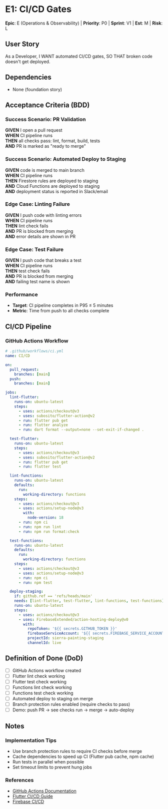 # E1: CI/CD Gates

**Epic**: E (Operations & Observability) | **Priority**: P0 | **Sprint**: V1 | **Est**: M | **Risk**: L

## User Story
As a Developer, I WANT automated CI/CD gates, SO THAT broken code doesn't get deployed.

## Dependencies
- None (foundation story)

## Acceptance Criteria (BDD)

### Success Scenario: PR Validation
**GIVEN** I open a pull request  
**WHEN** CI pipeline runs  
**THEN** all checks pass: lint, format, build, tests  
**AND** PR is marked as "ready to merge"

### Success Scenario: Automated Deploy to Staging
**GIVEN** code is merged to main branch  
**WHEN** CI pipeline runs  
**THEN** Firestore rules are deployed to staging  
**AND** Cloud Functions are deployed to staging  
**AND** deployment status is reported in Slack/email

### Edge Case: Linting Failure
**GIVEN** I push code with linting errors  
**WHEN** CI pipeline runs  
**THEN** lint check fails  
**AND** PR is blocked from merging  
**AND** error details are shown in PR

### Edge Case: Test Failure
**GIVEN** I push code that breaks a test  
**WHEN** CI pipeline runs  
**THEN** test check fails  
**AND** PR is blocked from merging  
**AND** failing test name is shown

### Performance
- **Target**: CI pipeline completes in P95 ≤ 5 minutes
- **Metric**: Time from push to all checks complete

## CI/CD Pipeline

### GitHub Actions Workflow
```yaml
# .github/workflows/ci.yml
name: CI/CD

on:
  pull_request:
    branches: [main]
  push:
    branches: [main]

jobs:
  lint-flutter:
    runs-on: ubuntu-latest
    steps:
      - uses: actions/checkout@v3
      - uses: subosito/flutter-action@v2
      - run: flutter pub get
      - run: flutter analyze
      - run: dart format --output=none --set-exit-if-changed .

  test-flutter:
    runs-on: ubuntu-latest
    steps:
      - uses: actions/checkout@v3
      - uses: subosito/flutter-action@v2
      - run: flutter pub get
      - run: flutter test

  lint-functions:
    runs-on: ubuntu-latest
    defaults:
      run:
        working-directory: functions
    steps:
      - uses: actions/checkout@v3
      - uses: actions/setup-node@v3
        with:
          node-version: 18
      - run: npm ci
      - run: npm run lint
      - run: npm run format:check

  test-functions:
    runs-on: ubuntu-latest
    defaults:
      run:
        working-directory: functions
    steps:
      - uses: actions/checkout@v3
      - uses: actions/setup-node@v3
      - run: npm ci
      - run: npm test

  deploy-staging:
    if: github.ref == 'refs/heads/main'
    needs: [lint-flutter, test-flutter, lint-functions, test-functions]
    runs-on: ubuntu-latest
    steps:
      - uses: actions/checkout@v3
      - uses: FirebaseExtended/action-hosting-deploy@v0
        with:
          repoToken: '${{ secrets.GITHUB_TOKEN }}'
          firebaseServiceAccount: '${{ secrets.FIREBASE_SERVICE_ACCOUNT }}'
          projectId: sierra-painting-staging
          channelId: live
```

## Definition of Done (DoD)
- [ ] GitHub Actions workflow created
- [ ] Flutter lint check working
- [ ] Flutter test check working
- [ ] Functions lint check working
- [ ] Functions test check working
- [ ] Automated deploy to staging on merge
- [ ] Branch protection rules enabled (require checks to pass)
- [ ] Demo: push PR → see checks run → merge → auto-deploy

## Notes

### Implementation Tips
- Use branch protection rules to require CI checks before merge
- Cache dependencies to speed up CI (Flutter pub cache, npm cache)
- Run tests in parallel when possible
- Set timeout limits to prevent hung jobs

### References
- [GitHub Actions Documentation](https://docs.github.com/en/actions)
- [Flutter CI/CD Guide](https://docs.flutter.dev/deployment/cd)
- [Firebase CI/CD](https://firebase.google.com/docs/cli#cli-ci-systems)
